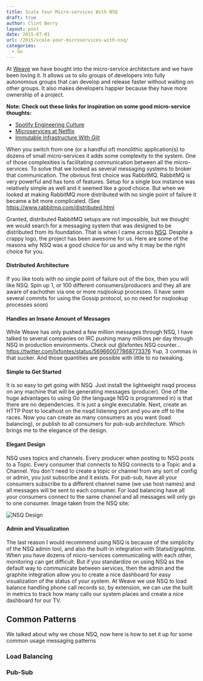 ```yaml
---
title: Scale Your Micro-services With NSQ
draft: true
author: Clint Berry
layout: post
date: 2015-07-01  
url: /2015/scale-your-microservices-with-nsq/
categories:
  - Go
---
```


At <a href="http://getweave.com" target="_blank">Weave</a> we have bought into the micro-service architecture and we have been loving it. It allows us to silo groups of developers into fully autonomous groups that can develop and release faster without waiting on other groups. It also makes developers happier because they have more ownership of a project.

<strong>Note: Check out these links for inspiration on some good micro-service thoughts: </strong>
<ul>
    <li><a title="Spotify Engineering Culture" href="https://labs.spotify.com/2014/03/27/spotify-engineering-culture-part-1/" target="_blank">Spotify Engineering Culture</a></li>
    <li><a title="Microservices at Netflix" href="http://nginx.com/blog/microservices-at-netflix-architectural-best-practices/" target="_blank">Microservices at Netflix</a></li>
    <li><a title="Immutable Infrastructure with Docker" href="http://tech.gilt.com/post/90578399884/immutable-infrastructure-with-docker-and-ec2-gilt-at" target="_blank">Immutable Infrastructure With Gilt</a></li>
</ul>

When you switch from one (or a handful of) monolithic application(s) to dozens of small micro-services it adds some complexity to the system. One of those complexities is facilitating communication between all the micro-services. To solve that we looked as several messaging systems to broker that communication. The obvious first choice was RabbitMQ. RabbitMQ is very powerful and has tons of features. Setup for a single box instance was relatively simple as well and it seemed like a good choice. But when we looked at making RabbitMQ more distributed with no single point of failure it became a bit more complicated. (See <a title="Distributed RabbitMQ" href="https://www.rabbitmq.com/distributed.html" target="_blank">https://www.rabbitmq.com/distributed.html</a>

Granted, distributed RabbitMQ setups are not impossible, but we thought we would search for a messaging system that was designed to be distributed from its foundation. That is when I came across <a title="NSQ" href="http://nsq.io" target="_blank">NSQ</a>. Despite a crappy logo, the project has been awesome for us. Here are some of the reasons why NSQ was a good choice for us and why it may be the right choice for you.

#### Distributed Architecture

If you like tools with no single point of failure out of the box, then you will like NSQ. Spin up 1, or 100 different consumers/producers and they all are aware of eachother via one or more nsqlookup processes. (I have seen several commits for using the Gossip protocol, so no need for nsqlookup processes soon)

#### Handles an Insane Amount of Messages

While Weave has only pushed a few million messages through NSQ, I have talked to several companies on IRC pushing many millions per day through NSQ in production environments. Check out @lxfontes NSQ counter... https://twitter.com/lxfontes/status/569660077868773376 Yup, 3 commas in that sucker. And those quantities are possible with little to no tweaking.

#### Simple to Get Started

It is so easy to get going with NSQ. Just install the lightweight nsqd process on any machine that will be generating messages (producer). One of the huge advantages to using Go (the language NSQ is programmed in) is that there are no dependencies. It is just a single executable. Next, create an HTTP Post to localhost on the nsqd listening port and you are off to the races. Now you can create as many consumers as you want (load balancing), or publish to all consumers for pub-sub architecture. Which brings me to the elegance of the design.

#### Elegant Design

NSQ uses topics and channels. Every producer when posting to NSQ posts to a Topic. Every consumer that connects to NSQ connects to a Topic and a Channel. You don't need to create a topic or channel from any sort of config or admin, you just subscribe and it exists. For pub-sub, have all your consumers subscribe to a different channel name (we use host names) and all messages will be sent to each consumer. For load balancing have all your consumers connect to the same channel and all messages will only go to one consumer. Image taken from the NSQ site:

<img src="https://f.cloud.github.com/assets/187441/1700696/f1434dc8-6029-11e3-8a66-18ca4ea10aca.gif" alt="NSQ Design" />

#### Admin and Visualization

The last reason I would recommend using NSQ is because of the simplicity of the NSQ admin tool, and also the built-in integration with Statsd/graphite. When you have dozens of micro-services communicating with each other, monitoring can get difficult. But if you standardize on using NSQ as the default way to communicate between services, then the admin and the graphite integration allow you to create a nice dashboard for easy visualization of the status of your system. At Weave we use NSQ to load balance handling phone call records so, by extension, we can use the built in metrics to track how many calls our system places and create a nice dashboard for our TV.

## Common Patterns

We talked about why we chose NSQ, now here is how to set it up for some common usage messaging patterns

### Load Balancing

### Pub-Sub
